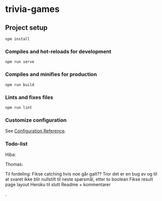 # trivia-games

## Project setup
```
npm install
```

### Compiles and hot-reloads for development
```
npm run serve
```

### Compiles and minifies for production
```
npm run build
```

### Lints and fixes files
```
npm run lint
```

### Customize configuration
See [Configuration Reference](https://cli.vuejs.org/config/).

### Todo-list
Hiba:


Thomas:



Til fordeling:
Fikse catching hvis noe går galt??
Tror det er en bug av og til at svaret ikke blir nullstilt til neste spørsmål, etter to boolean
Fikse result page layout
Heroku til slutt
Readme + kommentarer


.